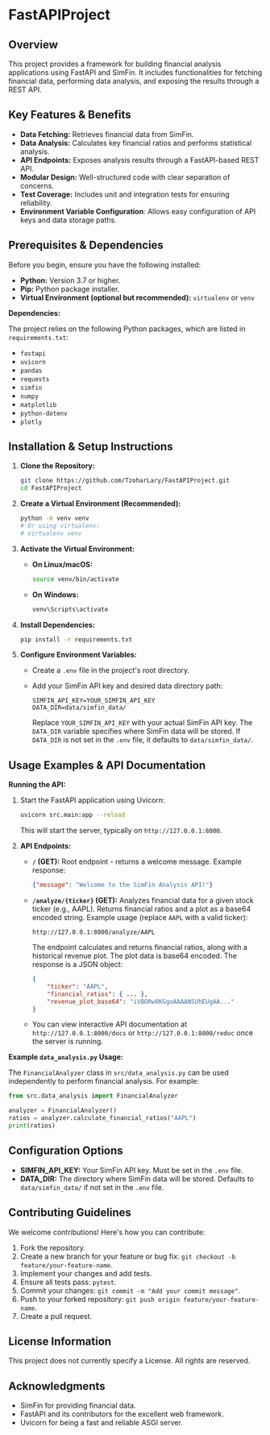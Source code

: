 # FastAPIProject

## Overview

This project provides a framework for building financial analysis applications using FastAPI and SimFin.  It includes functionalities for fetching financial data, performing data analysis, and exposing the results through a REST API.

## Key Features & Benefits

*   **Data Fetching:** Retrieves financial data from SimFin.
*   **Data Analysis:** Calculates key financial ratios and performs statistical analysis.
*   **API Endpoints:** Exposes analysis results through a FastAPI-based REST API.
*   **Modular Design:**  Well-structured code with clear separation of concerns.
*   **Test Coverage:**  Includes unit and integration tests for ensuring reliability.
*   **Environment Variable Configuration**: Allows easy configuration of API keys and data storage paths.

## Prerequisites & Dependencies

Before you begin, ensure you have the following installed:

*   **Python:**  Version 3.7 or higher.
*   **Pip:** Python package installer.
*   **Virtual Environment (optional but recommended):** `virtualenv` or `venv`

**Dependencies:**

The project relies on the following Python packages, which are listed in `requirements.txt`:

*   `fastapi`
*   `uvicorn`
*   `pandas`
*   `requests`
*   `simfin`
*   `numpy`
*   `matplotlib`
*   `python-dotenv`
*   `plotly`

## Installation & Setup Instructions

1.  **Clone the Repository:**

    ```bash
    git clone https://github.com/TzoharLary/FastAPIProject.git
    cd FastAPIProject
    ```

2.  **Create a Virtual Environment (Recommended):**

    ```bash
    python -m venv venv
    # Or using virtualenv:
    # virtualenv venv
    ```

3.  **Activate the Virtual Environment:**

    *   **On Linux/macOS:**

        ```bash
        source venv/bin/activate
        ```

    *   **On Windows:**

        ```bash
        venv\Scripts\activate
        ```

4.  **Install Dependencies:**

    ```bash
    pip install -r requirements.txt
    ```

5.  **Configure Environment Variables:**

    *   Create a `.env` file in the project's root directory.
    *   Add your SimFin API key and desired data directory path:

        ```
        SIMFIN_API_KEY=YOUR_SIMFIN_API_KEY
        DATA_DIR=data/simfin_data/
        ```

        Replace `YOUR_SIMFIN_API_KEY` with your actual SimFin API key. The `DATA_DIR` variable specifies where SimFin data will be stored.  If `DATA_DIR` is not set in the `.env` file, it defaults to `data/simfin_data/`.

## Usage Examples & API Documentation

**Running the API:**

1.  Start the FastAPI application using Uvicorn:

    ```bash
    uvicorn src.main:app --reload
    ```

    This will start the server, typically on `http://127.0.0.1:8000`.

2.  **API Endpoints:**

    *   **`/` (GET):**  Root endpoint - returns a welcome message. Example response:

        ```json
        {"message": "Welcome to the SimFin Analysis API!"}
        ```

    *   **`/analyze/{ticker}` (GET):**  Analyzes financial data for a given stock ticker (e.g., AAPL). Returns financial ratios and a plot as a base64 encoded string. Example usage (replace `AAPL` with a valid ticker):

        ```
        http://127.0.0.1:8000/analyze/AAPL
        ```

        The endpoint calculates and returns financial ratios, along with a historical revenue plot.  The plot data is base64 encoded. The response is a JSON object:

        ```json
        {
            "ticker": "AAPL",
            "financial_ratios": { ... },
            "revenue_plot_base64": "iVBORw0KGgoAAAANSUhEUgAA..."
        }
        ```
    * You can view interactive API documentation at `http://127.0.0.1:8000/docs` or `http://127.0.0.1:8000/redoc` once the server is running.

**Example `data_analysis.py` Usage:**

The `FinancialAnalyzer` class in `src/data_analysis.py` can be used independently to perform financial analysis.  For example:

```python
from src.data_analysis import FinancialAnalyzer

analyzer = FinancialAnalyzer()
ratios = analyzer.calculate_financial_ratios("AAPL")
print(ratios)
```

## Configuration Options

*   **SIMFIN_API_KEY:**  Your SimFin API key.  Must be set in the `.env` file.
*   **DATA_DIR:**  The directory where SimFin data will be stored.  Defaults to `data/simfin_data/` if not set in the `.env` file.

## Contributing Guidelines

We welcome contributions!  Here's how you can contribute:

1.  Fork the repository.
2.  Create a new branch for your feature or bug fix: `git checkout -b feature/your-feature-name`.
3.  Implement your changes and add tests.
4.  Ensure all tests pass: `pytest`.
5.  Commit your changes: `git commit -m "Add your commit message"`.
6.  Push to your forked repository: `git push origin feature/your-feature-name`.
7.  Create a pull request.

## License Information

This project does not currently specify a License.  All rights are reserved.

## Acknowledgments

*   SimFin for providing financial data.
*   FastAPI and its contributors for the excellent web framework.
*   Uvicorn for being a fast and reliable ASGI server.